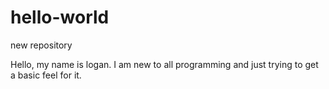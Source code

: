 # hello-world
new repository


Hello, my name is logan. I am new to all programming and just trying to get a basic feel for it.
